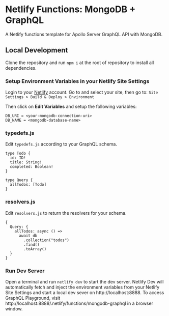# Netlify Functions: MongoDB + GraphQL

A Netlify functions template for Apollo Server GraphQL API with MongoDB.

## Local Development
Clone the repository and run ```npm i``` at the root of repository to install all dependencies.

### Setup Environment Variables in your Netlify Site Settings

Login to your [Netlify](https://app.netlify.com) account. Go to and select your site, then go to:
```Site Settings > Build & Deploy > Environment```

Then click on **Edit Variables** and setup the following variables:

```
DB_URI = <your-mongodb-connection-uri>
DB_NAME = <mongodb-database-name>
```

### typedefs.js

Edit ```typedefs.js``` according to your GraphQL schema.
```
type Todo {
  id: ID!
  title: String!
  completed: Boolean!
}

type Query {
  allTodos: [Todo]
}
```

### resolvers.js

Edit ```resolvers.js``` to return the resolvers for your schema.
```
{
  Query: {
    allTodos: async () =>
      await db
        .collection("todos")
        .find()
        .toArray()
  }
}
```

### Run Dev Server

Open a terminal and run ```netlify dev``` to start the dev server. Netlify Dev will automatically fetch and inject the environment variables from your Netlify Site Settings and start a local dev sever on http://localhost:8888. To access GraphQL Playground, visit http://localhost:8888/.netlify/functions/mongodb-graphql in a browser window.
